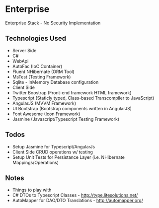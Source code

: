 # Enterprise
Enterprise Stack - No Security Implementation

## Technologies Used
* Server Side 
 * C#
 * WebApi
 * AutoFac (IoC Container)
 * Fluent NHibernate (ORM Tool)
 * MsTest (Testing Framework)
  * Sqlite - InMemory Database configuration
* Client Side
 * Twitter Boostrap (Front-end framework HTML framework)
 * Typescript (Staticly typed, Class-based Transcompiler to JavaScript)
 * AngularJS (MVVM Framework)
 * UI Bootstrap (Bootstrap components written in AngularJS)
 * Font Awesome (Icon Framework)
 * Jasmine (Javascript/Typescript Testing Framework)
 
## Todos
* Setup Jasmine for Typescript/AngularJs
* Client Side CRUD operations w/ testing 
* Setup Unit Tests for Persistance Layer (i.e. NHibernate Mappings/Operations)
 

## Notes
* Things to play with
 * C# DTOs to Typescript Classes - http://type.litesolutions.net/
 * AutoMapper for DAO/DTO Translations - http://automapper.org/